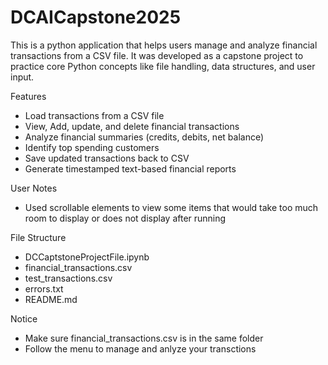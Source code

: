 # DCAICapstone2025

This is a python application that helps users manage and analyze financial transactions from a CSV file.   It was developed as a capstone project to practice core Python concepts like file handling, data structures, and user input.

Features
- Load transactions from a CSV file
- View, Add, update, and delete financial transactions
- Analyze financial summaries (credits, debits, net balance)
- Identify top spending customers
- Save updated transactions back to CSV
- Generate timestamped text-based financial reports

User Notes
- Used scrollable elements to view some items that would take too much room to display or does not display after running

File Structure
- DCCaptstoneProjectFile.ipynb
- financial_transactions.csv
- test_transactions.csv
- errors.txt
- README.md

Notice
- Make sure financial_transactions.csv is in the same folder
- Follow the menu to manage and anlyze your transctions